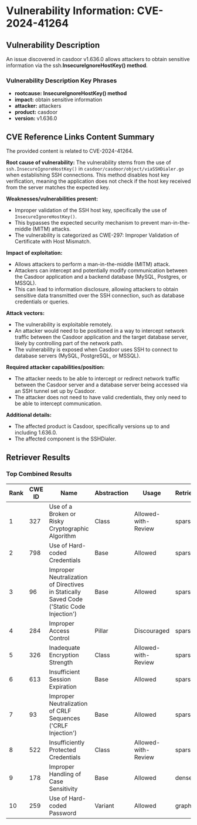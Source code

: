 # Vulnerability Information: CVE-2024-41264

## Vulnerability Description
An issue discovered in casdoor v1.636.0 allows attackers to obtain sensitive information via the ssh.**InsecureIgnoreHostKey() method**.

### Vulnerability Description Key Phrases
- **rootcause:** **InsecureIgnoreHostKey() method**
- **impact:** obtain sensitive information
- **attacker:** attackers
- **product:** casdoor
- **version:** v1.636.0

## CVE Reference Links Content Summary
The provided content is related to CVE-2024-41264.

**Root cause of vulnerability:**
The vulnerability stems from the use of `ssh.InsecureIgnoreHostKey()` in `casdoor/casdoor/object/viaSSHDialer.go` when establishing SSH connections. This method disables host key verification, meaning the application does not check if the host key received from the server matches the expected key.

**Weaknesses/vulnerabilities present:**
- Improper validation of the SSH host key, specifically the use of `InsecureIgnoreHostKey()`.
- This bypasses the expected security mechanism to prevent man-in-the-middle (MITM) attacks.
- The vulnerability is categorized as CWE-297: Improper Validation of Certificate with Host Mismatch.

**Impact of exploitation:**
- Allows attackers to perform a man-in-the-middle (MITM) attack.
- Attackers can intercept and potentially modify communication between the Casdoor application and a backend database (MySQL, Postgres, or MSSQL).
- This can lead to information disclosure, allowing attackers to obtain sensitive data transmitted over the SSH connection, such as database credentials or queries.

**Attack vectors:**
- The vulnerability is exploitable remotely.
- An attacker would need to be positioned in a way to intercept network traffic between the Casdoor application and the target database server, likely by controlling part of the network path.
- The vulnerability is exposed when Casdoor uses SSH to connect to database servers (MySQL, PostgreSQL, or MSSQL).

**Required attacker capabilities/position:**
- The attacker needs to be able to intercept or redirect network traffic between the Casdoor server and a database server being accessed via an SSH tunnel set up by Casdoor.
- The attacker does not need to have valid credentials, they only need to be able to intercept communication.

**Additional details:**
- The affected product is Casdoor, specifically versions up to and including 1.636.0.
- The affected component is the SSHDialer.

## Retriever Results

### Top Combined Results

| Rank | CWE ID | Name | Abstraction | Usage  | Retrievers | Individual Scores |
|------|--------|------|-------------|-------|------------|-------------------|
| 1 | 327 | Use of a Broken or Risky Cryptographic Algorithm | Class | Allowed-with-Review | sparse | 0.093 |
| 2 | 798 | Use of Hard-coded Credentials | Base | Allowed | sparse | 0.092 |
| 3 | 96 | Improper Neutralization of Directives in Statically Saved Code ('Static Code Injection') | Base | Allowed | sparse | 0.090 |
| 4 | 284 | Improper Access Control | Pillar | Discouraged | sparse | 0.089 |
| 5 | 326 | Inadequate Encryption Strength | Class | Allowed-with-Review | sparse | 0.089 |
| 6 | 613 | Insufficient Session Expiration | Base | Allowed | sparse | 0.088 |
| 7 | 93 | Improper Neutralization of CRLF Sequences ('CRLF Injection') | Base | Allowed | sparse | 0.088 |
| 8 | 522 | Insufficiently Protected Credentials | Class | Allowed-with-Review | sparse | 0.087 |
| 9 | 178 | Improper Handling of Case Sensitivity | Base | Allowed | dense | 0.567 |
| 10 | 259 | Use of Hard-coded Password | Variant | Allowed | graph | 0.003 |

